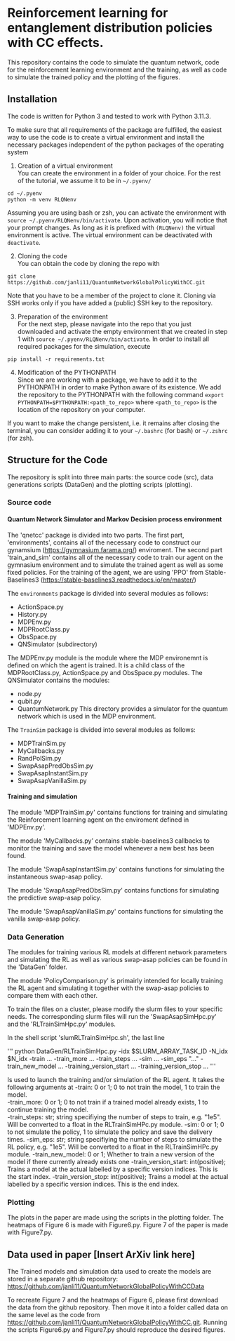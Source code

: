 Reinforcement learning for entanglement distribution policies with CC effects. 
======================================

This repository contains the code to simulate the quantum network, code for the reinforcement learning environment and the training, as well as code to simulate the trained policy and the plotting of the figures. 


## Installation
The code is written for Python 3 and tested to work with Python  3.11.3.

To make sure that all requirements of the package are fulfilled, the easiest way to use the code is to create a virtual environment and install the necessary packages independent of the python packages of the operating system

1. Creation of a virtual environment  
You can create the environment in a folder of your choice. 
For the rest of the tutorial, we assume it to be in `~/.pyenv/`
```
cd ~/.pyenv
python -m venv RLQNenv
```
Assuming you are using bash or zsh, you can activate the environment with `source ~/.pyenv/RLQNenv/bin/activate`.
Upon activation, you will notice that your prompt changes.
As long as it is prefixed with `(RLQNenv)` the virtual environment is active.
The virtual environment can be deactivated with `deactivate`.

2. Cloning the code  
You can obtain the code by cloning the repo with
```
git clone https://github.com/janli11/QuantumNetworkGlobalPolicyWithCC.git
```

Note that you have to be a member of the project to clone it.
Cloning via SSH works only if you have added a (public) SSH key to the repository.

3. Preparation of the environment  
For the next step, please navigate into the repo that you just downloaded and activate the empty environment that we created in step 1 with `source ~/.pyenv/RLQNenv/bin/activate`.
In order to install all required packages for the simulation, execute
```
pip install -r requirements.txt
```

4. Modification of the PYTHONPATH  
Since we are working with a package, we have to add it to the PYTHONPATH in order to make Python aware of its existence.
We add the repository to the PYTHONPATH with the following command
```export PYTHONPATH=$PYTHONPATH:<path_to_repo>```
where `<path_to_repo>` is the location of the repository on your computer.

If you want to make the change persistent, i.e. it remains after closing the terminal, you can consider adding it to your `~/.bashrc` (for bash) or `~/.zshrc` (for zsh).

## Structure for the Code

The repository is split into three main parts: the source code (src), data generations scripts (DataGen) and the plotting scripts (plotting).

### Source code

#### Quantum Network Simulator and Markov Decision process environment 

The 'qnetcc' package is divided into two parts. The first part, 'environments', contains all of the necessary code to construct our gynamsium (https://gymnasium.farama.org/) enviroment. The second part 'train_and_sim' contains all of the necessary code to train our agent on the gymnasium environment and to simulate the trained agent as well as some fixed policies. For the training of the agent, we are using 'PPO' from Stable-Baselines3 (https://stable-baselines3.readthedocs.io/en/master/)

The `environments` package is divided into several modules as follows:
- ActionSpace.py
- History.py
- MDPEnv.py
- MDPRootClass.py
- ObsSpace.py
- QNSimulator (subdirectory)

The MDPEnv.py module is the module where the MDP environemnt is defined on which the agent is trained. It is a child class of the MDPRootClass.py, ActionSpace.py and ObsSpace.py modules. 
The QNSimulator contains the modules: 
- node.py
- qubit.py
- QuantumNetwork.py
This directory provides a simulator for the quantum network which is used in the MDP environment. 

The `TrainSim` package is divided into several modules as follows:
- MDPTrainSim.py
- MyCallbacks.py
- RandPolSim.py
- SwapAsapPredObsSim.py
- SwapAsapInstantSim.py
- SwapAsapVanillaSim.py

#### Training and simulation 

The module 'MDPTrainSim.py' contains functions for training and simulating the Reinforcement learning agent on the enviroment defined in 'MDPEnv.py'.

The module 'MyCallbacks.py' contains stable-baselines3 callbacks to monitor the training and save the model whenever a new best has been found. 

The module 'SwapAsapInstantSim.py' contains functions for simulating the instantaneous swap-asap policy.

The module 'SwapAsapPredObsSim.py' contains functions for simulating the predictive swap-asap policy. 

The module 'SwapAsapVanillaSim.py' contains functions for simulating the vanilla swap-asap policy. 

### Data Generation

The modules for training various RL models at different network parameters and simulating the RL as well as various swap-asap policies can be found in the 'DataGen' folder. 

The module 'PolicyComparison.py' is primairly intended for locally training the RL agent and simulating it together with the swap-asap policies to compare them with each other. 

To train the files on a cluster, please modify the slurm files to your specific needs. The corresponding slurm files will run the 'SwapAsapSimHpc.py' and the 'RLTrainSimHpc.py' modules.  

In the shell script 'slumRLTrainSimHpc.sh', the last line 

'''
python DataGen/RLTrainSimHpc.py -idx $SLURM_ARRAY_TASK_ID -N_idx $N_idx -train ... -train_more ... -train_steps ... -sim ... -sim_eps "..." -train_new_model ... -training_version_start ... -training_version_stop ...
'''

Is used to launch the training and/or simulation of the RL agent. It takes the following arguments at 
-train: 0 or 1; 0 to not train the model, 1 to train the model.  
-train_more: 0 or 1; 0 to not train if a trained model already exists, 1 to continue training the model.  
-train_steps: str; string specifiying the number of steps to train, e.g. "1e5". Will be converted to a float in the RLTrainSimHPc.py module.
-sim: 0 or 1; 0 to not simulate the policy, 1 to simulate the policy and save the delivery times. 
-sim_eps: str; string specifiying the number of steps to simulate the RL policy, e.g. "1e5". Will be converted to a float in the RLTrainSimHPc.py module.
-train_new_model: 0 or 1; Whether to train a new version of the model if there currently already exists one
-train_version_start: int(positive); Trains a model at the actual labelled by a specific version indices. This is the start index. 
-train_version_stop: int(positive); Trains a model at the actual labelled by a specific version indices. This is the end index. 


### Plotting

The plots in the paper are made using the scripts in the plotting folder. The heatmaps of Figure 6 is made with Figure6.py. Figure 7 of the paper is made with Figure7.py.


## Data used in paper [Insert ArXiv link here]

The Trained models and simulation data used to create the models are stored in a separate github repository: https://github.com/janli11/QuantumNetworkGlobalPolicyWithCCData

To recreate Figure 7 and the heatmaps of Figure 6, please first download the data from the github repository. Then move it into a folder called data on the same level as the code from https://github.com/janli11/QuantumNetworkGlobalPolicyWithCC.git. Running the scripts Figure6.py and Figure7.py should reproduce the desired figures. 







